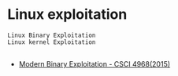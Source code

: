 # Linux exploitation
```
Linux Binary Exploitation
Linux kernel Exploitation
```

##

- [Modern Binary Exploitation - CSCI 4968(2015)](https://github.com/RPISEC/MBE)

